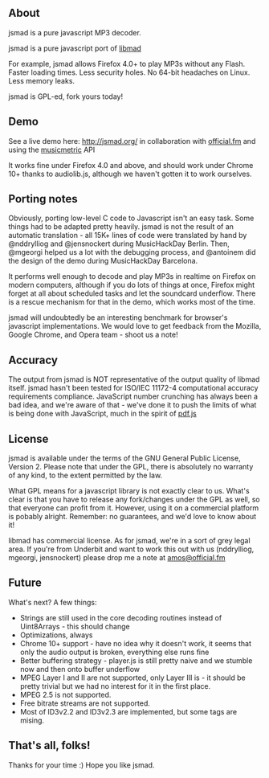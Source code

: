 ## About

jsmad is a pure javascript MP3 decoder.

jsmad is a pure javascript port of [libmad](http://www.underbit.com/products/mad/)

For example, jsmad allows Firefox 4.0+ to play MP3s without any Flash. Faster loading times. Less security holes. No 64-bit headaches on Linux. Less memory leaks.

jsmad is GPL-ed, fork yours today!

## Demo

See a live demo here: http://jsmad.org/ in collaboration with [official.fm](http://official.fm/) and using the [musicmetric](http://musicmetric.com/) API

It works fine under Firefox 4.0 and above, and should work under Chrome 10+ thanks to audiolib.js, although we haven't gotten it to work ourselves.

## Porting notes

Obviously, porting low-level C code to Javascript isn't an easy task. Some things had to be 
adapted pretty heavily. jsmad is not the result of an automatic translation - all 15K+ lines
of code were translated by hand by @nddrylliog and @jensnockert during MusicHackDay Berlin.
Then, @mgeorgi helped us a lot with the debugging process, and @antoinem did the design of the demo
during MusicHackDay Barcelona.

It performs well enough to decode and play MP3s in realtime on Firefox on modern computers,
although if you do lots of things at once, Firefox might forget at all about scheduled tasks
and let the soundcard underflow. There is a rescue mechanism for that in the demo, which works
most of the time.

jsmad will undoubtedly be an interesting benchmark for browser's javascript implementations.
We would love to get feedback from the Mozilla, Google Chrome, and Opera team - shoot us a note!

## Accuracy

The output from jsmad is NOT representative of the output quality of libmad itself. jsmad hasn't been
tested for ISO/IEC 11172-4 computational accuracy requirements compliance. JavaScript number crunching
has always been a bad idea, and we're aware of that - we've done it to push the limits of what is being
done with JavaScript, much in the spirit of [pdf.js](https://github.com/andreasgal/pdf.js)

## License

jsmad is available under the terms of the GNU General Public License, Version 2. Please note that
under the GPL, there is absolutely no warranty of any kind, to the extent permitted by the law.

What GPL means for a javascript library is not exactly clear to us. What's clear is that you have
to release any fork/changes under the GPL as well, so that everyone can profit from it. However,
using it on a commercial platform is pobably alright. Remember: no guarantees, and we'd love to know
about it!

libmad has commercial license. As for jsmad, we're in a sort of grey legal area. If you're from
Underbit and want to work this out with us (nddrylliog, mgeorgi, jensnockert) please drop me a note
at amos@official.fm

## Future

What's next? A few things:

  - Strings are still used in the core decoding routines instead of Uint8Arrays - this should change
  - Optimizations, always
  - Chrome 10+ support - have no idea why it doesn't work, it seems that only the audio output is broken, everything else runs fine
  - Better buffering strategy - player.js is still pretty naive and we stumble now and then onto buffer underflow
  - MPEG Layer I and II are not supported, only Layer III is - it should be pretty trivial but we had no interest for it in the first place.
  - MPEG 2.5 is not supported.
  - Free bitrate streams are not supported.
  - Most of ID3v2.2 and ID3v2.3 are implemented, but some tags are mising.

## That's all, folks!

Thanks for your time :) Hope you like jsmad.
